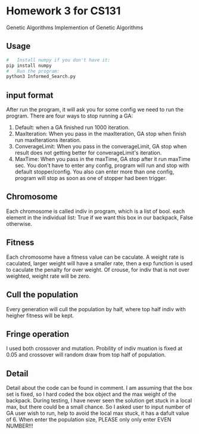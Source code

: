 # Homework 3 for CS131
Genetic Algorithms
Implemention of Genetic Algorithms

## Usage
```bash
#   Install numpy if you don't have it:
pip install numpy
#   Run the program:
python3 Informed_Search.py
```
## input format
After run the program, it will ask you for some config we need to run the program.
There are four ways to stop running a GA:
1. Default: when a GA finished run 1000 iteration.
2. MaxIteration: When you pass in the maxIteration, GA stop when finish run maxIterations iteration.
3. ConverageLimit: When you pass in the converageLimit, GA stop when result does not getting better
for converageLimit's iteration.
4. MaxTime: When you pass in the maxTime, GA stop after it run maxTime sec.
You don't have to enter any config, program will run and stop with default stopper/config. You also can enter more 
than one config, program will stop as soon as one of stopper had been trigger.

## Chromosome
Each chromosome is called indiv in program, which is a list of bool. each element in the individual 
list: True if we want this box in our backpack, False otherwise.

## Fitness
Each chromosome have a fitness value can be caculate. A weight rate is caculated, larger weight will have a smaller rate, 
then a exp function is used to caculate the penalty for over weight. Of crouse, for indiv that is not over weighted,
weight rate will be zero.

## Cull the population
Every generation will cull the population by half, where top half indiv with heigher fitness will be kept.

## Fringe operation
I used both crossover and mutation. Probility of indiv muation is fixed at 0.05 and crossover will random draw from top half of population.

## Detail
Detail about the code can be found in comment. I am assuming that the box set is fixed, so I hard coded the box object and the max weight of the backpack.
During testing, I have never seen the solution get stuck in a local max, but there could be a small chance. So I asked user to input number of GA user wish 
to run, help to avoid the local max stuck, it has a dafult value of 6. When enter the population size, PLEASE only only enter EVEN NUMBER!!!
